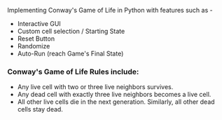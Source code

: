 Implementing Conway's Game of Life in Python with features such as -
- Interactive GUI
- Custom cell selection / Starting State
- Reset Button
- Randomize
- Auto-Run (reach Game's Final State)

### Conway's Game of Life Rules include:
* Any live cell with two or three live neighbors survives.
* Any dead cell with exactly three live neighbors becomes a live cell.
* All other live cells die in the next generation. Similarly, all other dead cells stay dead.
